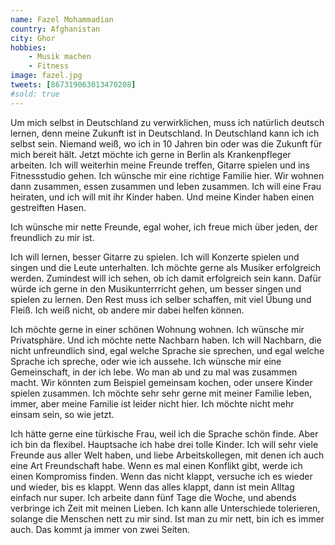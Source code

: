 ```yaml
---
name: Fazel Mohammadian
country: Afghanistan
city: Ghor
hobbies:
    - Musik machen
    - Fitness
image: fazel.jpg
tweets: [867319063013470208]
#sold: true
---
```


Um mich selbst in Deutschland zu verwirklichen, muss ich natürlich deutsch lernen, denn meine Zukunft ist in Deutschland. In Deutschland kann ich ich selbst sein. Niemand weiß, wo ich in 10 Jahren bin oder was die Zukunft für mich bereit hält. Jetzt möchte ich gerne in Berlin als Krankenpfleger arbeiten. Ich will weiterhin meine Freunde treffen, Gitarre spielen und ins Fitnessstudio gehen. Ich wünsche mir eine richtige Familie hier. Wir wohnen dann zusammen, essen zusammen und leben zusammen. Ich will eine Frau heiraten, und ich will mit ihr Kinder haben. Und meine Kinder haben einen gestreiften Hasen.

Ich wünsche mir nette Freunde, egal woher, ich freue mich über jeden, der freundlich zu mir ist.

Ich will lernen, besser Gitarre zu spielen. Ich will Konzerte spielen und singen und die Leute unterhalten. Ich möchte gerne als Musiker erfolgreich werden. Zumindest will ich sehen, ob ich damit erfolgreich sein kann. Dafür würde ich gerne in den Musikunterrricht gehen, um besser singen und spielen zu lernen. Den Rest muss ich selber schaffen, mit viel Übung und Fleiß. Ich weiß nicht, ob andere mir dabei helfen können.

Ich möchte gerne in einer schönen Wohnung wohnen. Ich wünsche mir Privatsphäre. Und ich möchte nette Nachbarn haben. Ich will Nachbarn, die nicht unfreundlich sind, egal welche Sprache sie sprechen, und egal welche Sprache ich spreche, oder wie ich aussehe. Ich wünsche mir eine Gemeinschaft, in der ich lebe. Wo man ab und zu mal was zusammen macht. Wir könnten zum Beispiel gemeinsam kochen, oder unsere Kinder spielen zusammen. Ich möchte sehr sehr gerne mit meiner Familie leben, immer, aber meine Familie ist leider nicht hier. Ich möchte nicht mehr einsam sein, so wie jetzt.

Ich hätte gerne eine türkische Frau, weil ich die Sprache schön finde. Aber ich bin da flexibel. Hauptsache ich habe drei tolle Kinder. Ich will sehr viele Freunde aus aller Welt haben, und liebe Arbeitskollegen, mit denen ich auch eine Art Freundschaft habe. Wenn es mal einen Konflikt gibt, werde ich einen Kompromiss finden. Wenn das nicht klappt, versuche ich es wieder und wieder, bis es klappt. Wenn das alles klappt, dann ist mein Alltag einfach nur super. Ich arbeite dann fünf Tage die Woche, und abends verbringe ich Zeit mit meinen Lieben. Ich kann alle Unterschiede tolerieren, solange die Menschen nett zu mir sind. Ist man zu mir nett, bin ich es immer auch. Das kommt ja immer von zwei Seiten.
